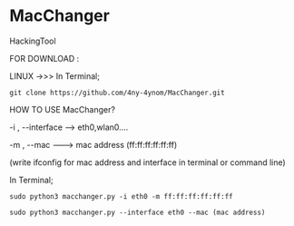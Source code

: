 # MacChanger
HackingTool

FOR DOWNLOAD :

LINUX ->>> In Terminal;

    git clone https://github.com/4ny-4ynom/MacChanger.git
    
    
    
HOW TO USE MacChanger?

-i , --interface --> eth0,wlan0.... 


-m , --mac ---> mac address  (ff:ff:ff:ff:ff:ff)

(write ifconfig for mac address  and interface in terminal or command line)


In Terminal;
	
	sudo python3 macchanger.py -i eth0 -m ff:ff:ff:ff:ff:ff

	sudo python3 macchanger.py --interface eth0 --mac (mac address)
